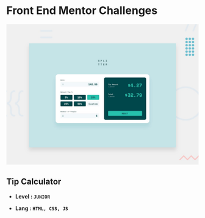 # Front End Mentor Challenges

![Design preview for the Order summary card coding challenge](./images/desktop-preview.jpg)

## **Tip Calculator**

- **Level : `JUNIOR`**

- **Lang : `HTML, CSS, JS`**
